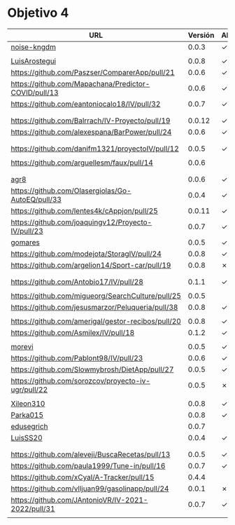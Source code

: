 # Objetivo 4


| URL                                                                 | Versión | Alcanzado |
|---------------------------------------------------------------------|---------|-----------|
| [noise-kngdm](https://github.com/noise-kngdm/music-matcher/pull/22) | 0.0.3   | ✓         |
| <!-- Enlace de Esturillo98 -->                                      |         |           |
| [LuisArostegui](https://github.com/LuisArostegui/MyWallet/pull/30)  | 0.0.8   | ✓         |
| https://github.com/Paszser/ComparerApp/pull/21                      | 0.0.6   | ✓         |
| https://github.com/Mapachana/Predictor-COVID/pull/13                | 0.0.6   | ✓         |
| https://github.com/eantoniocalo18/IV/pull/32                        | 0.0.7   | ✓         |
| <!-- Enlace de NachoCarher -->                                      |         |           |
| <!-- Enlace de C L A -->                                            |         |           |
| https://github.com/Balrrach/IV-Proyecto/pull/19                     | 0.0.12  | ✓         |
| https://github.com/alexespana/BarPower/pull/24                      | 0.0.6   | ✓         |
| <!-- Enlace de Javierexmar -->                                      |         |           |
| <!-- Enlace de MarinoFajardo -->                                    |         |           |
| https://github.com/danifm1321/proyectoIV/pull/12                    | 0.0.5   | ✓         |
| <!-- Enlace de josevilchez247 -->                                   |         |           |
| https://github.com/arguellesm/faux/pull/14                          | 0.0.6   |           |
| <!-- Enlace de DFolchA -->                                          |         |           |
| <!-- Enlace de JaimeGM96 -->                                        |         |           |
| [agr8](https://github.com/agr8/Planner-IV/pull/23)                  | 0.0.6   |  ✓        |
| https://github.com/Olasergiolas/Go-AutoEQ/pull/33                   | 0.0.4   | ✓         |
| https://github.com/lentes4k/cAppjon/pull/25                         | 0.0.11  | ✓         |
| https://github.com/joaquingv12/Proyecto-IV/pull/23                  | 0.0.7   | ✓         |
| [gomares](https://github.com/gomares/More-mangas/pull/30)           | 0.0.5   | ✓         |
| https://github.com/modejota/StoragIV/pull/24                        | 0.0.8   | ✓         |
| https://github.com/argelion14/Sport-car/pull/19                     | 0.0.8   | ✗         |
| <!-- Enlace de juanmihdz -->                                        |         |           |
| <!-- Enlace de venrra -->                                           |         |           |
| https://github.com/Antobio17/IV/pull/28                             | 0.1.1   | ✓         |
| <!-- Enlace de manujurado1 -->                                      |         |           |
| https://github.com/migueorg/SearchCulture/pull/25                   | 0.0.5   |           |
| https://github.com/jesusmarzor/Peluqueria/pull/38                   | 0.0.8   | ✓         |
| <!-- Enlace de francisco3207 -->                                    |         |           |
| https://github.com/amerigal/gestor-recibos/pull/20                  | 0.0.8   | ✓         |
| https://github.com/Asmilex/IV/pull/18                               | 0.1.2   | ✓         |
| <!-- Enlace de ismaelmontesinos -->                                 |         |           |
| [morevi](https://github.com/morevi/jobcontrol/pull/54)              | 0.0.5   | ✓         |
| https://github.com/Pablont98/IV/pull/23                             | 0.0.6   | ✓         |
| https://github.com/Slowmybrosh/DietApp/pull/27                      | 0.0.5   | ✓         |
| https://github.com/sorozcov/proyecto-iv-ugr/pull/22                 | 0.0.5   | ✗         |
| <!-- Enlace de jlortega00 -->                                       |         |           |
| [Xileon310](https://github.com/Xileon310/GoParty/pull/33)           | 0.0.8   | ✓         |
| [Parka015](https://github.com/Parka015/SerieMotion-IV/pull/14)      | 0.0.8   | ✓         |
| [edusegrich](https://github.com/edusegrich/OpoTests/pull/31)        | 0.0.7   |           |
| [LuisSS20](https://github.com/LuisSS20/DontWait/pull/17)            | 0.0.4   | ✓         |
| <!-- Enlace de juanfran00 -->                                       |         |           |
| <!-- Enlace de Albertotc99 -->                                      |         |           |
| https://github.com/aleveji/BuscaRecetas/pull/13                     | 0.0.5   | ✓         |
| https://github.com/paula1999/Tune-in/pull/16                        | 0.0.7   | ✓         |
| https://github.com/xCyal/A-Tracker/pull/15                          | 0.4.4   |           |
| https://github.com/vlljuan99/gasolinapp/pull/24                     | 0.0.1   | ✗         |
| https://github.com/JAntonioVR/IV-2021-2022/pull/31                  | 0.0.7   | ✓         |
| <!-- Enlace de pablozafra97 -->                                     |         |           |
